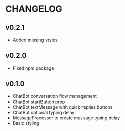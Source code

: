 # CHANGELOG

## v0.2.1

- Added missing styles

## v0.2.0

- Fixed npm package

## v0.1.0

- ChatBot conversation flow management
- ChatBot startButton prop
- ChatBot textMessage with quick replies buttons
- ChatBot optional typing delay
- MessageProcessor to create message typing delay
- Basic styling